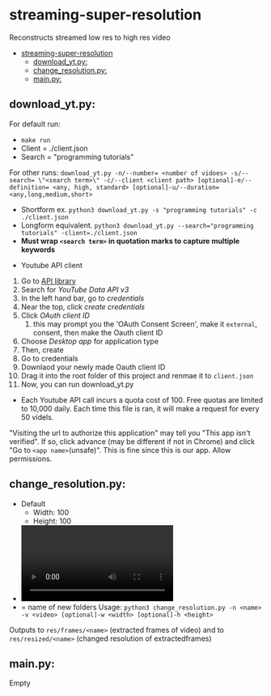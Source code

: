 # streaming-super-resolution
Reconstructs streamed low res to high res video


- [streaming-super-resolution](#streaming-super-resolution)
  - [download_yt.py:](#downloadytpy)
  - [change_resolution.py:](#changeresolutionpy)
  - [main.py:](#mainpy)


## download_yt.py:

For default run:
- `make run` 
- Client = ./client.json
- Search = "programming tutorials"

For other runs:
`download_yt.py -n/--number= <number of vidoes> -s/--search= \"<search term>\" -c/--client <client path> [optional]-e/--definition= <any, high, standard> [optional]-u/--duration= <any,long,medium,short>`
- Shortform ex. `python3 download_yt.py -s "programming tutorials" -c ./client.json`
- Longform equivalent. `python3 download_yt.py --search="programming tutorials" -client=./client.json`
- **Must wrap `<search term>` in quotation marks to capture multiple keywords**

* Youtube API client
  
1. Go to [API library](https://console.developers.google.com/apis/library?project=fluted-equinox-277319&folder&organizationId)
2. Search for *YouTube Data API v3*
3. In the left hand bar, go to *credentials*
4. Near the top, click *create credentials*
5. Click *OAuth client ID*
   1. this may prompt you the 'OAuth Consent Screen', make it `external`, consent, then make the Oauth client ID
6. Choose *Desktop app* for application type
7. Then, create
8. Go to credentials
9. Downlaod your newly made Oauth client ID
10. Drag it into the root folder of this project and renmae it to `client.json`
11. Now, you can run download_yt.py

* Each Youtube API call incurs a quota cost of 100. Free quotas are limited to 10,000 daily. Each time this file is ran, it will make a request for every 50 videls. 

"Visiting the url to authorize this application" may tell you "This app isn't verified". If so, click advance (may be different if not in Chrome) and click "Go to `<app name>`(unsafe)". This is fine since this is our app. Allow permissions.

## change_resolution.py:
- Default
  - Width: 100
  - Height: 100
- <video> = path to video
- <name> = name of new folders
Usage: `python3 change_resolution.py -n <name> -v <video> [optional]-w <width> [optional]-h <height>`

Outputs to `res/frames/<name>` (extracted frames of video) and to `res/resized/<name>` (changed resolution of extractedframes)

## main.py:
Empty